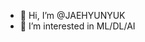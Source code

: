 - 👋 Hi, I’m @JAEHYUNYUK
- 👀 I’m interested in ML/DL/AI

<!---
JAEHYUNYUK/JAEHYUNYUK is a ✨ special ✨ repository because its `README.md` (this file) appears on your GitHub profile.
You can click the Preview link to take a look at your changes.
--->

